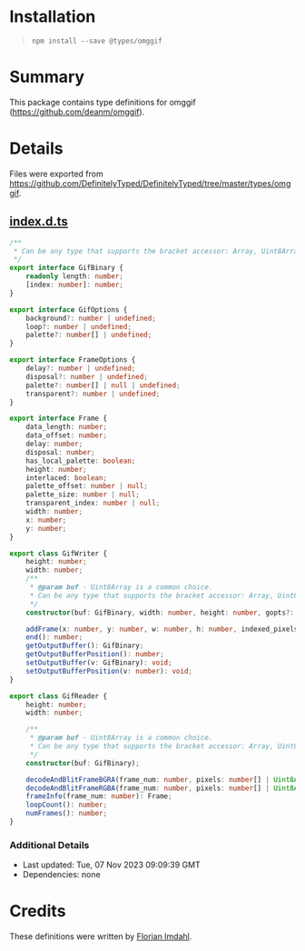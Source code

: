 # Installation
> `npm install --save @types/omggif`

# Summary
This package contains type definitions for omggif (https://github.com/deanm/omggif).

# Details
Files were exported from https://github.com/DefinitelyTyped/DefinitelyTyped/tree/master/types/omggif.
## [index.d.ts](https://github.com/DefinitelyTyped/DefinitelyTyped/tree/master/types/omggif/index.d.ts)
````ts
/**
 * Can be any type that supports the bracket accessor: Array, Uint8Array, Node Buffer, etc.
 */
export interface GifBinary {
    readonly length: number;
    [index: number]: number;
}

export interface GifOptions {
    background?: number | undefined;
    loop?: number | undefined;
    palette?: number[] | undefined;
}

export interface FrameOptions {
    delay?: number | undefined;
    disposal?: number | undefined;
    palette?: number[] | null | undefined;
    transparent?: number | undefined;
}

export interface Frame {
    data_length: number;
    data_offset: number;
    delay: number;
    disposal: number;
    has_local_palette: boolean;
    height: number;
    interlaced: boolean;
    palette_offset: number | null;
    palette_size: number | null;
    transparent_index: number | null;
    width: number;
    x: number;
    y: number;
}

export class GifWriter {
    height: number;
    width: number;
    /**
     * @param buf - Uint8Array is a common choice.
     * Can be any type that supports the bracket accessor: Array, Uint8Array, Node Buffer, etc.
     */
    constructor(buf: GifBinary, width: number, height: number, gopts?: GifOptions);

    addFrame(x: number, y: number, w: number, h: number, indexed_pixels: number[], opts?: FrameOptions): number;
    end(): number;
    getOutputBuffer(): GifBinary;
    getOutputBufferPosition(): number;
    setOutputBuffer(v: GifBinary): void;
    setOutputBufferPosition(v: number): void;
}

export class GifReader {
    height: number;
    width: number;

    /**
     * @param buf - Uint8Array is a common choice.
     * Can be any type that supports the bracket accessor: Array, Uint8Array, Node Buffer, etc.
     */
    constructor(buf: GifBinary);

    decodeAndBlitFrameBGRA(frame_num: number, pixels: number[] | Uint8Array | Uint8ClampedArray): void;
    decodeAndBlitFrameRGBA(frame_num: number, pixels: number[] | Uint8Array | Uint8ClampedArray): void;
    frameInfo(frame_num: number): Frame;
    loopCount(): number;
    numFrames(): number;
}

````

### Additional Details
 * Last updated: Tue, 07 Nov 2023 09:09:39 GMT
 * Dependencies: none

# Credits
These definitions were written by [Florian Imdahl](https://github.com/ffflorian).
